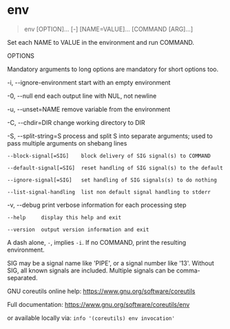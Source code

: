 # env

>env [OPTION]... [-] [NAME=VALUE]... [COMMAND [ARG]...]

Set each NAME to VALUE in the environment and run COMMAND.

OPTIONS

Mandatory arguments to long options are mandatory for short options too.

-i, --ignore-environment  start with an empty environment

-0, --null                end each output line with NUL, not newline

-u, --unset=NAME          remove variable from the environment

-C, --chdir=DIR           change working directory to DIR

-S, --split-string=S      process and split S into separate arguments;
                          used to pass multiple arguments on shebang lines

    --block-signal[=SIG]    block delivery of SIG signal(s) to COMMAND

    --default-signal[=SIG]  reset handling of SIG signal(s) to the default

    --ignore-signal[=SIG]   set handling of SIG signals(s) to do nothing

    --list-signal-handling  list non default signal handling to stderr

-v, --debug          print verbose information for each processing step

    --help     display this help and exit

    --version  output version information and exit


A dash alone, `-`, implies `-i`.
If no COMMAND, print the resulting environment.

SIG may be a signal name like 'PIPE', or a signal number like '13'. 
Without SIG, all known signals are included. 
Multiple signals can be comma-separated.


GNU coreutils online help: https://www.gnu.org/software/coreutils

Full documentation: https://www.gnu.org/software/coreutils/env

or available locally via: `info '(coreutils) env invocation'`
